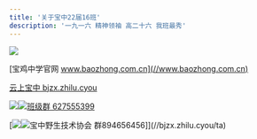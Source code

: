 ```yaml
---
title: '关于宝中22届16班'
description: '一九一六 精神领袖 高二十六 我班最秀'
---
```


![](https://static2.ivwen.com/users/72109688/90ea38a10ea9bede9633a495fe596d29.jpg)

[宝鸡中学官网 www.baozhong.com.cn](//www.baozhong.com.cn)

[云上宝中 bjzx.zhilu.cyou](//bjzx.zhilu.cyou)

[![](http://p.qlogo.cn/gh/627555399/627555399/100)![班级群 627555399](https://img.shields.io/badge/班级群-627555399-3aa?style=flat-square&logo=tencent-qq)](https://jq.qq.com/?_wv=1027&k=5HQtRtH)

[![](http://p.qlogo.cn/gh/894656456/894656456/100)![宝中野生技术协会 群894656456](https://img.shields.io/badge/宝中野生技术协会-894656456-3aa?style=flat-square&logo=tencent-qq)]](//bjzx.zhilu.cyou/ta)

